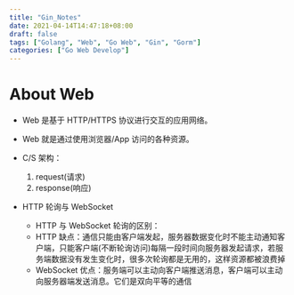 ```yaml
---
title: "Gin_Notes"
date: 2021-04-14T14:47:18+08:00
draft: false
tags: ["Golang", "Web", "Go Web", "Gin", "Gorm"]
categories: ["Go Web Develop"]
---
```


# About Web

- Web 是基于 HTTP/HTTPS 协议进行交互的应用网络。

- Web 就是通过使用浏览器/App 访问的各种资源。

- C/S 架构：

  1. request(请求)
  2. response(响应)

- HTTP 轮询与 WebSocket

  - HTTP 与 WebSocket 轮询的区别：
  - HTTP 缺点：通信只能由客户端发起，服务器数据变化时不能主动通知客户端，只能客户端(不断轮询访问)每隔一段时间向服务器发起请求，若服务端数据没有发生变化时，很多次轮询都是无用的，这样资源都被浪费掉
  - WebSocket 优点：服务端可以主动向客户端推送消息，客户端可以主动向服务器端发送消息。它们是双向平等的通信
